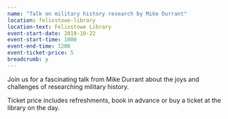 ```yaml
---
name: "Talk on military history research by Mike Durrant"
location: felixstowe-library
location-text: Felixstowe Library
event-start-date: 2019-10-22
event-start-time: 1000
event-end-time: 1200
event-ticket-price: 5
breadcrumb: y
---
```


Join us for a fascinating talk from Mike Durrant about the joys and challenges of researching military history.

Ticket price includes refreshments, book in advance or buy a ticket at the library on the day.
